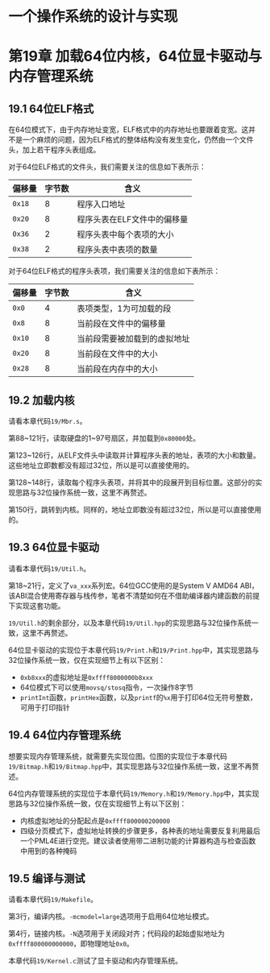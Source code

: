 # 一个操作系统的设计与实现

# 第19章 加载64位内核，64位显卡驱动与内存管理系统

## 19.1 64位ELF格式

在64位模式下，由于内存地址变宽，ELF格式中的内存地址也要跟着变宽。这并不是一个麻烦的问题，因为ELF格式的整体结构没有发生变化，仍然由一个文件头，加上若干程序头表组成。

对于64位ELF格式的文件头，我们需要关注的信息如下表所示：

| 偏移量 | 字节数 | 含义                        |
| ------ | ------ | --------------------------- |
| `0x18` | 8      | 程序入口地址                |
| `0x20` | 8      | 程序头表在ELF文件中的偏移量 |
| `0x36` | 2      | 程序头表中每个表项的大小    |
| `0x38` | 2      | 程序头表中表项的数量        |

对于64位ELF格式的程序头表项，我们需要关注的信息如下表所示：

| 偏移量 | 字节数 | 含义                         |
| ------ | ------ | ---------------------------- |
| `0x0`  | 4      | 表项类型，1为可加载的段      |
| `0x8`  | 8      | 当前段在文件中的偏移量       |
| `0x10` | 8      | 当前段需要被加载到的虚拟地址 |
| `0x20` | 8      | 当前段在文件中的大小         |
| `0x28` | 8      | 当前段在内存中的大小         |

## 19.2 加载内核

请看本章代码`19/Mbr.s`。

第88\~121行，读取硬盘的1\~97号扇区，并加载到`0x80000`处。

第123\~126行，从ELF文件头中读取并计算程序头表的地址，表项的大小和数量。这些地址立即数都没有超过32位，所以是可以直接使用的。

第128\~148行，读取每个程序头表项，并将其中的段展开到目标位置。这部分的实现思路与32位操作系统一致，这里不再赘述。

第150行，跳转到内核。同样的，地址立即数没有超过32位，所以是可以直接使用的。

## 19.3 64位显卡驱动

请看本章代码`19/Util.h`。

第18\~21行，定义了`va_xxx`系列宏。64位GCC使用的是System V AMD64 ABI，该ABI混合使用寄存器与栈传参，笔者不清楚如何在不借助编译器内建函数的前提下实现这套功能。

`19/Util.h`的剩余部分，以及本章代码`19/Util.hpp`的实现思路与32位操作系统一致，这里不再赘述。

64位显卡驱动的实现位于本章代码`19/Print.h`和`19/Print.hpp`中，其实现思路与32位操作系统一致，仅在实现细节上有以下区别：

* `0xb8xxx`的虚拟地址是`0xffff8000000b8xxx`
* 64位模式下可以使用`movsq/stosq`指令，一次操作8字节
* `printInt`函数，`printHex`函数，以及`printf`的`%x`用于打印64位无符号整数，可用于打印指针

## 19.4 64位内存管理系统

想要实现内存管理系统，就需要先实现位图。位图的实现位于本章代码`19/Bitmap.h`和`19/Bitmap.hpp`中，其实现思路与32位操作系统一致，这里不再赘述。

64位内存管理系统的实现位于本章代码`19/Memory.h`和`19/Memory.hpp`中，其实现思路与32位操作系统一致，仅在实现细节上有以下区别：

* 内核虚拟地址的分配起点是`0xffff800000200000`
* 四级分页模式下，虚拟地址转换的步骤更多，各种表的地址需要反复利用最后一个PML4E进行空兜。建议读者使用带二进制功能的计算器构造与检查函数中用到的各种掩码

## 19.5 编译与测试

请看本章代码`19/Makefile`。

第3行，编译内核。`-mcmodel=large`选项用于启用64位地址模式。

第4行，链接内核。`-N`选项用于关闭段对齐；代码段的起始虚拟地址为`0xffff800000000000`，即物理地址`0x0`。

本章代码`19/Kernel.c`测试了显卡驱动和内存管理系统。

